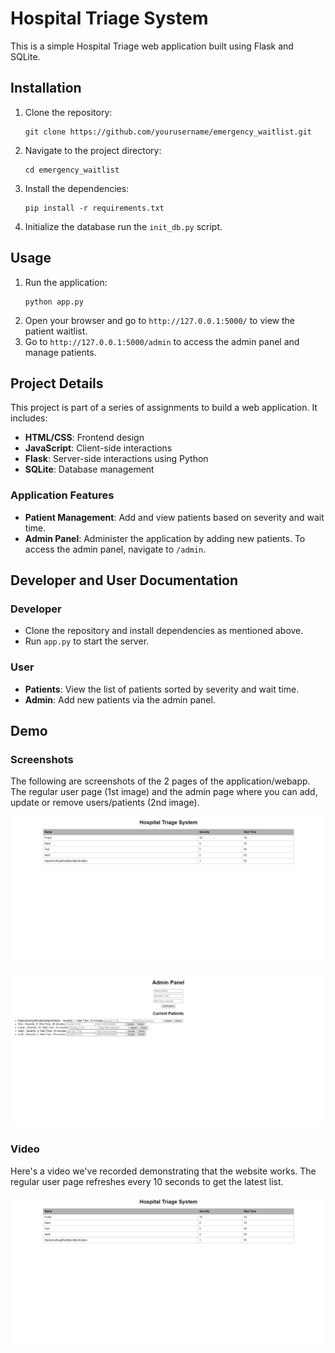 # Hospital Triage System

This is a simple Hospital Triage web application built using Flask and SQLite.

## Installation

1. Clone the repository:
    ```
    git clone https://github.com/yourusername/emergency_waitlist.git
    ```
2. Navigate to the project directory:
    ```
    cd emergency_waitlist
    ```
3. Install the dependencies:
    ```
    pip install -r requirements.txt
    ```
4. Initialize the database run the `init_db.py` script.
    

## Usage

1. Run the application:
    ```
    python app.py
    ```
2. Open your browser and go to `http://127.0.0.1:5000/` to view the patient waitlist.
3. Go to `http://127.0.0.1:5000/admin` to access the admin panel and manage patients.

## Project Details

This project is part of a series of assignments to build a web application. It includes:

- **HTML/CSS**: Frontend design
- **JavaScript**: Client-side interactions
- **Flask**: Server-side interactions using Python
- **SQLite**: Database management

### Application Features

- **Patient Management**: Add and view patients based on severity and wait time.
- **Admin Panel**: Administer the application by adding new patients. To access the admin panel, navigate to `/admin`.

## Developer and User Documentation

### Developer

- Clone the repository and install dependencies as mentioned above.
- Run `app.py` to start the server.

### User

- **Patients**: View the list of patients sorted by severity and wait time.
- **Admin**: Add new patients via the admin panel.


## Demo

### Screenshots

The following are screenshots of the 2 pages of the application/webapp. The regular user page (1st image) and the admin page where you can add, update or remove users/patients (2nd image).

![regular page](https://github.com/celoufran12/hospital/blob/main/regular_user_page.PNG)

![admin page](https://github.com/celoufran12/hospital/blob/main/admin_page.PNG)


### Video

Here's a video we've recorded demonstrating that the website works. The regular user page refreshes every 10 seconds to get the latest list.

[![Demo video](https://github.com/celoufran12/hospital/blob/main/regular_user_page.PNG)](https://github.com/celoufran12/hospital/blob/main/compressed_CSI3140_Hospital_demo.mp4)
